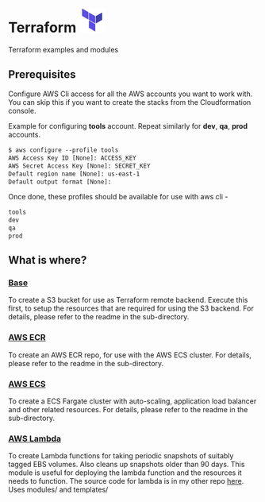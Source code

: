 # Terraform ![terraform](https://github.com/abiydv/ref-docs/blob/master/images/logos/terraform_small.png)

 Terraform examples and modules

## Prerequisites
Configure AWS Cli access for all the AWS accounts you want to work with. You can skip this if you want to create the stacks from the Cloudformation console.

Example for configuring **tools** account. Repeat similarly for **dev**, **qa**, **prod** accounts. 
```
$ aws configure --profile tools
AWS Access Key ID [None]: ACCESS_KEY
AWS Secret Access Key [None]: SECRET_KEY
Default region name [None]: us-east-1
Default output format [None]:
```
Once done, these profiles should be available for use with aws cli - 
```
tools
dev
qa
prod
```

## What is where?

### [Base](./base)
To create a S3 bucket for use as Terraform remote backend. Execute this first, to setup the resources that are required for using the S3 backend. For details, please refer to the readme in the sub-directory.

### [AWS ECR](./ecr) 
To create an AWS ECR repo, for use with the AWS ECS cluster. For details, please refer to the readme in the sub-directory.

### [AWS ECS](./ecs) 
To create a ECS Fargate cluster with auto-scaling, application load balancer and other related resources. For details, please refer to the readme in the sub-directory.

### [AWS Lambda](./lambda)
To create Lambda functions for taking periodic snapshots of suitably tagged EBS volumes. Also cleans up snapshots older than 90 days. This module is useful for deploying the lambda function and the resources it needs to function. The source code for lambda is in my other repo [here](https://github.com/abiydv/python/tree/master/ebs-snapshot-backup).
<br> Uses modules/ and templates/
